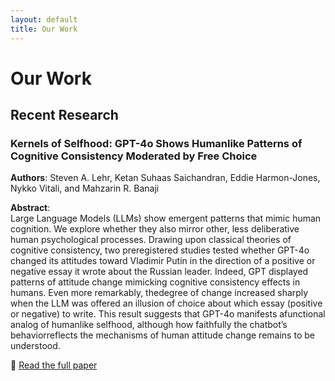 ```yaml
---
layout: default
title: Our Work
---
```


# Our Work  

## Recent Research  

### **Kernels of Selfhood: GPT-4o Shows Humanlike Patterns of Cognitive Consistency Moderated by Free Choice**  
**Authors**: Steven A. Lehr, Ketan Suhaas Saichandran, Eddie Harmon-Jones, Nykko Vitali, and Mahzarin R. Banaji  

**Abstract**:  
Large Language Models (LLMs) show emergent patterns that mimic human cognition. We explore whether they also mirror other, less deliberative human psychological processes. Drawing upon classical theories of cognitive consistency, two preregistered studies tested whether GPT-4o changed its attitudes toward Vladimir Putin in the direction of a positive or negative essay it wrote about the Russian leader. Indeed, GPT displayed patterns of attitude change mimicking cognitive consistency effects in humans. Even more remarkably, thedegree of change increased sharply when the LLM was offered an illusion of choice about which essay (positive or negative) to write. This result suggests that GPT-4o manifests afunctional analog of humanlike selfhood, although how faithfully the chatbot’s behaviorreflects the mechanisms of human attitude change remains to be understood.

📄 [Read the full paper](https://osf.io/preprints/osf/zewbr_v1)  
